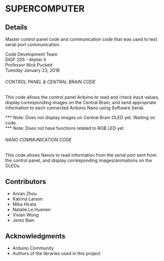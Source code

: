 # SUPERCOMPUTER

## Details
Master control panel code and communication code that was used to test serial port communication.

Code Development Team  
DIGF 205 - Atelier II  
Professor Nick Puckett  
Tuesday January 23, 2018  

###### CONTROL PANEL & CENTRAL BRAIN CODE
This code allows the control panel Arduino to read and check input values,
display corresponding images on the Central Brain, and send appropriate
information to each connected Arduino Nano using Software Serial.

*** Note: Does not display images on Central Brain OLED yet. Waiting on code.  
*** Note: Does not have functions related to RGB LED yet.  
  
###### NANO COMMUNICATION CODE
This code allows Nanos to read information from the serial port sent
from the control panel, and display corresponding images/animations on
the OLEDs.

## Contributors
- Anran Zhou
- Katrina Larson
- Mika Hirata
- Natalie Le Huenen
- Vivian Wong
- Jerez Bain

## Acknowledgments
- Arduino Community
- Authors of the libraries used in this project
